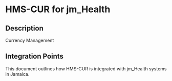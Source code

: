 # HMS-CUR for jm_Health

## Description

Currency Management

## Integration Points

This document outlines how HMS-CUR is integrated with jm_Health systems in Jamaica.
